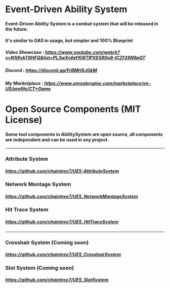 # Event-Driven Ability System
#### Event-Driven Ability System is a combat system that will be released in the future. 
#### It's similar to GAS in usage, but simpler and 100% Blueprint
#### 
##### Video Showcase : https://www.youtube.com/watch?v=N1j9ykT8HFQ&list=PL3wXnfaYKI8TlPXE58Ge8-ICZf3SN9pQT
##### Discord : https://discord.gg/FrBMHSJGkM
##### My Marketplace : https://www.unrealengine.com/marketplace/en-US/profile/CT+Game
# Open Source Components (MIT License)
#### Some tool components in AbilitySystem are open source, all components are independent and can be used in any project.
***
### Attribute System
##### https://github.com/chaintree7/UE5-AttributeSystem

### Network Montage System
##### https://github.com/chaintree7/UE5_NetworkMontageSystem

### Hit Trace System
##### https://github.com/chaintree7/UE5_HitTraceSystem
---
### Crosshair System (Coming soon)
##### https://github.com/chaintree7/UE5_CrosshairSystem

### Slot System (Coming soon)
##### https://github.com/chaintree7/UE5_SlotSystem
